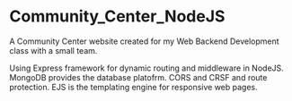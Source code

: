 # Community_Center_NodeJS
A Community Center website created for my Web Backend Development class with a small team.

Using Express framework for dynamic routing and middleware in NodeJS.
MongoDB provides the database platofrm.
CORS and CRSF and route protection.
EJS is the templating engine for responsive web pages.
